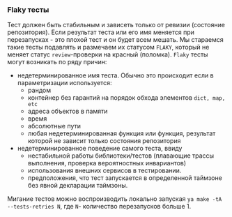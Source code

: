 ### Flaky тесты

Тест должен быть стабильным и зависеть только от ревизии (состояние репозитория). Если результат теста или его имя меняется при перезапусках - это плохой тест и он будет всем мешать. Мы стараемся такие тесты подавлять и размечаем их статусом `FLAKY`, который не меняет статус `review`-проверки на красный (поломка).
`Flaky` тесты могут возникать по ряду причин:
- недетерминированное имя теста. Обычно это происходит если в параметризации используется:
  - рандом
  - контейнер без гарантий на порядок обхода элементов `dict, map, etc`
  - адреса объектов в памяти
  - время
  - абсолютные пути
  - любая недетерминированная функция или функция, результат которой не зависит только состояния репозитория
- недетерминированное поведение самого теста, ввиду
  - нестабильной работы библиотеки/тестов (плавающие трассы выполнения, проверка вероятностных инвариантов)
  - использования внешних сервисов в тестировании.
  - предположения, что тест запускается в определенной таймзоне без явной декларации таймзоны.

Мигание тестов можно воспроизводить локально запуская `ya make -tA --tests-retries N`, где `N`- количество перезапусков больше 1.

